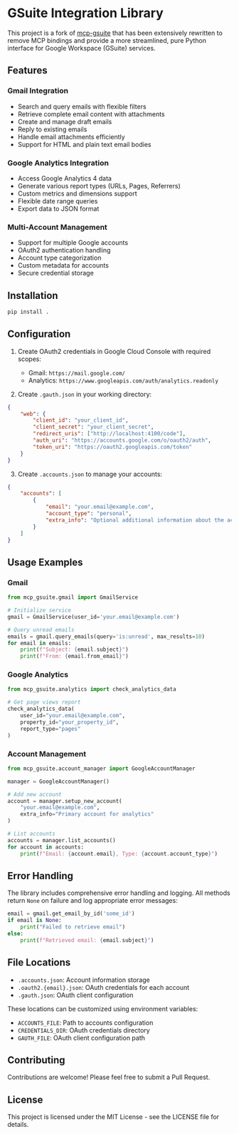 
# GSuite Integration Library

This project is a fork of [mcp-gsuite](https://github.com/MarkusPfundstein/mcp-gsuite) that has been extensively rewritten to remove MCP bindings and provide a more streamlined, pure Python interface for Google Workspace (GSuite) services.

## Features

### Gmail Integration
- Search and query emails with flexible filters
- Retrieve complete email content with attachments
- Create and manage draft emails
- Reply to existing emails
- Handle email attachments efficiently
- Support for HTML and plain text email bodies

### Google Analytics Integration
- Access Google Analytics 4 data
- Generate various report types (URLs, Pages, Referrers)
- Custom metrics and dimensions support
- Flexible date range queries
- Export data to JSON format

### Multi-Account Management
- Support for multiple Google accounts
- OAuth2 authentication handling
- Account type categorization
- Custom metadata for accounts
- Secure credential storage

## Installation

```bash
pip install .
```

## Configuration

1. Create OAuth2 credentials in Google Cloud Console with required scopes:
   - Gmail: `https://mail.google.com/`
   - Analytics: `https://www.googleapis.com/auth/analytics.readonly`

2. Create `.gauth.json` in your working directory:
```json
{
    "web": {
        "client_id": "your_client_id",
        "client_secret": "your_client_secret",
        "redirect_uris": ["http://localhost:4100/code"],
        "auth_uri": "https://accounts.google.com/o/oauth2/auth",
        "token_uri": "https://oauth2.googleapis.com/token"
    }
}
```

3. Create `.accounts.json` to manage your accounts:
```json
{
    "accounts": [
        {
            "email": "your.email@example.com",
            "account_type": "personal",
            "extra_info": "Optional additional information about the account"
        }
    ]
}
```

## Usage Examples

### Gmail

```python
from mcp_gsuite.gmail import GmailService

# Initialize service
gmail = GmailService(user_id='your.email@example.com')

# Query unread emails
emails = gmail.query_emails(query='is:unread', max_results=10)
for email in emails:
    print(f"Subject: {email.subject}")
    print(f"From: {email.from_email}")
```

### Google Analytics

```python
from mcp_gsuite.analytics import check_analytics_data

# Get page views report
check_analytics_data(
    user_id="your.email@example.com",
    property_id="your_property_id",
    report_type="pages"
)
```

### Account Management

```python
from mcp_gsuite.account_manager import GoogleAccountManager

manager = GoogleAccountManager()

# Add new account
account = manager.setup_new_account(
    "your.email@example.com",
    extra_info="Primary account for analytics"
)

# List accounts
accounts = manager.list_accounts()
for account in accounts:
    print(f"Email: {account.email}, Type: {account.account_type}")
```

## Error Handling

The library includes comprehensive error handling and logging. All methods return `None` on failure and log appropriate error messages:

```python
email = gmail.get_email_by_id('some_id')
if email is None:
    print("Failed to retrieve email")
else:
    print(f"Retrieved email: {email.subject}")
```

## File Locations

- `.accounts.json`: Account information storage
- `.oauth2.{email}.json`: OAuth credentials for each account
- `.gauth.json`: OAuth client configuration

These locations can be customized using environment variables:
- `ACCOUNTS_FILE`: Path to accounts configuration
- `CREDENTIALS_DIR`: OAuth credentials directory
- `GAUTH_FILE`: OAuth client configuration path

## Contributing

Contributions are welcome! Please feel free to submit a Pull Request.

## License

This project is licensed under the MIT License - see the LICENSE file for details. 